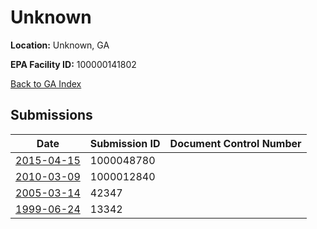 # Unknown

**Location:** Unknown, GA

**EPA Facility ID:** 100000141802

[Back to GA Index](../../index.md)

## Submissions

| Date | Submission ID | Document Control Number |
|------|--------------|-------------------------|
| [2015-04-15](submissions/1000048780.md) | 1000048780 |  |
| [2010-03-09](submissions/1000012840.md) | 1000012840 |  |
| [2005-03-14](submissions/42347.md) | 42347 |  |
| [1999-06-24](submissions/13342.md) | 13342 |  |
